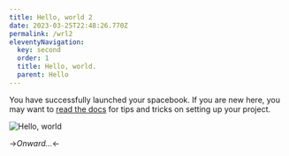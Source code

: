 ```yaml
---
title: Hello, world 2
date: 2023-03-25T22:48:26.770Z
permalink: /wrl2
eleventyNavigation:
  key: second
  order: 1
  title: Hello, world.
  parent: Hello
---
```

You have successfully launched your spacebook. If you are new here, you may want to [read the docs](https://spacebook.app/) for tips and tricks on setting up your project.

![Hello, world](/content/images/hello.jpg)

->*Onward...*<-



